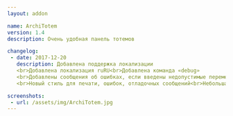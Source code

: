 ```yaml
---
layout: addon

name: ArchiTotem
version: 1.4
description: Очень удобная панель тотемов

changelog:
 - date: 2017-12-20
   description: Добавлена поддержка локализации
   <br>Добавлена локализация ruRU<br>Добавлена команда «debug»
   <br>Добавлены сообщения об ошибках, если введены недопустимые переменные
   <br>Новый стиль для печати, ошибок, отладочных сообщений<br>Небольшая оптимизация и очистка кода

screenshots:
 - url: /assets/img/ArchiTotem.jpg
---
```

